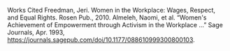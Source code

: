 Works Cited 
Freedman, Jeri. Women in the Workplace: Wages, Respect, and Equal Rights. Rosen Pub., 2010. 
Almeleh, Naomi, et al. “Women's Achievement of Empowerment through Activism in the Workplace ...” Sage Journals, Apr. 1993, https://journals.sagepub.com/doi/10.1177/088610999300800103. 
